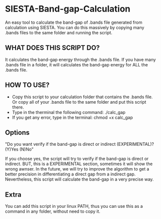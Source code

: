 # SIESTA-Band-gap-Calculation
An easy tool to calculate the band-gap of .bands file generated from calculation using SIESTA.  You can do this massively by copying many .bands files to the same folder and running the script.

## WHAT DOES THIS SCRIPT DO? 
It calculates the band-gap energy through the .bands file. If you have many .bands file in a folder, it will calculates the band-gap energy for ALL the .bands file.

## HOW TO USE?
- Copy this script to your calculation folder that contains the .bands file. Or copy all of your .bands file to the same folder and put this script there.
- Type in the therminal the following command: ./calc_gap
- If you get any error, type in the terminal: chmod +x calc_gap

## Options

"Do you want verify if the band-gap is direct or indirect (EXPERIMENTAL)? (Y)Yes (N)No"

If you choose yes, the script will try to verify if the band-gap is direct or indirect. BUT, this is a EXPERIMENTAL section, sometimes it will show the wrong awnser. In the future, we will try to improve the algorithm to get a better precision in differentiating a direct gap from a indirect gap. Nevertheless, this script will calculate the band-gap in a very precise way.

## Extra

You can add this script in your linux PATH, thus you can use this as a command in any folder, without need to copy it.

